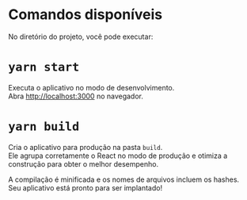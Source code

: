 


# Comandos disponíveis

No diretório do projeto, você pode executar:


# `yarn start`

Executa o aplicativo no modo de desenvolvimento.<br />
Abra [http://localhost:3000](http://localhost:3000) no navegador.



# `yarn build`

Cria o aplicativo para produção na pasta `build`. <br />
Ele agrupa corretamente o React no modo de produção e otimiza a construção para obter o melhor desempenho.

A compilação é minificada e os nomes de arquivos incluem os hashes. <br />
Seu aplicativo está pronto para ser implantado!

